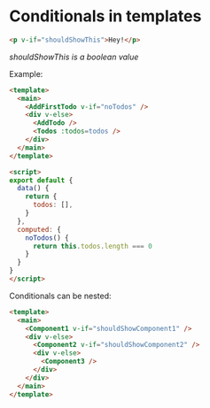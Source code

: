 # Conditionals in templates

```HTML
<p v-if="shouldShowThis">Hey!</p>
```
*shouldShowThis is a boolean value*

Example:
```HTML
<template>
  <main>
    <AddFirstTodo v-if="noTodos" />
    <div v-else>
      <AddTodo />
      <Todos :todos=todos />
    </div>
  </main>
</template>

<script>
export default {
  data() {
    return {
      todos: [],
    }
  },
  computed: {
    noTodos() {
      return this.todos.length === 0
    }
  }
}
</script>
```

Conditionals can be nested:
```HTML
<template>
  <main>
    <Component1 v-if="shouldShowComponent1" />
    <div v-else>
      <Component2 v-if="shouldShowComponent2" />
      <div v-else>
        <Component3 />
      </div>
    </div>
  </main>
</template>
```
